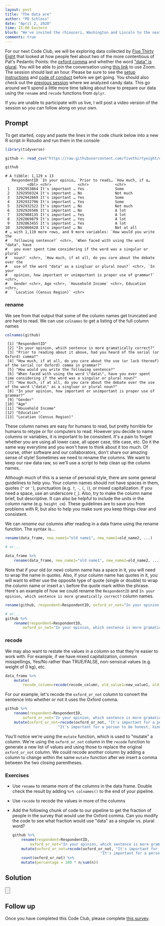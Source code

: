 ```yaml
---
layout: post
title: "The data are"
author: "PD Schloss"
date: "April 2, 2020"
time: 15:00 Eastern
blurb: "We've invited the rhinoceri, Washington and Lincoln to the next Code Club!"
comments: true
---
```


For our next Code Club, we will be exploring data collected by [Five Thirty Eight](https://fivethirtyeight.com/features/elitist-superfluous-or-popular-we-polled-americans-on-the-oxford-comma/) that looked at how people feel about two of the more contentious of Pat's Pedantic Points: the [oxford comma](https://knowyourmeme.com/photos/946417) and whether the word ["data" is plural](https://en.wikipedia.org/wiki/Yes_(band)). You will be able to join the conversation using [this link](https://zoom.us/j/592527970?pwd=SnBnWWRDVkVUS3BTbDZkWkxobjZsZz09) to use Zoom. The session should last an hour. Please be sure to see the [setup instructions](/code_club/setup-instructions) and [code of conduct](/code_club/code-of-conduct) before we get going. You should also check out the [previous session](2020-03-26-candy-crush) where we analyzed candy data. This go around we'll spend a little more time talking about how to prepare our data using the `rename` and `recode` functions from `dplyr`.

<!-- YouTube link -->
If you are unable to participate with us live, I will post a video version of the session so you can follow along on your own.


## Prompt

To get started, copy and paste the lines in the code chunk below into a new R script in Rstudio and run them in the console

```R
library(tidyverse)

github <- read_csv("https://raw.githubusercontent.com/fivethirtyeight/data/master/comma-survey/comma-survey.csv")

github
```

```
# A tibble: 1,129 x 13
   RespondentID `In your opinio… `Prior to readi… `How much, if a…
          <dbl> <chr>            <chr>            <chr>           
 1   3292953864 It's important … Yes              Some            
 2   3292950324 It's important … No               Not much        
 3   3292942669 It's important … Yes              Some            
 4   3292932796 It's important … Yes              Some            
 5   3292932522 It's important … No               Not much        
 6   3292926586 It's important … No               A lot           
 7   3292908135 It's important … Yes              A lot           
 8   3292869879 It's important … Yes              A lot           
 9   3292863455 It's important … Yes              A lot           
10   3292860428 It's important … No               Not at all      
# … with 1,119 more rows, and 9 more variables: `How would you write the
#   following sentence?` <chr>, `When faced with using the word "data", have
#   you ever spent time considering if the word was a singular or plural
#   noun?` <chr>, `How much, if at all, do you care about the debate over the
#   use of the word "data" as a singluar or plural noun?` <chr>, `In your
#   opinion, how important or unimportant is proper use of grammar?` <chr>,
#   Gender <chr>, Age <chr>, `Household Income` <chr>, Education <chr>,
#   `Location (Census Region)` <chr>
```

### rename

We see from that output that some of the column names get truncated and are hard to read. We can use `colnames` to get a listing of the full column names

```R
colnames(github)
```

```
 [1] "RespondentID"  
 [2] "In your opinion, which sentence is more gramatically correct?"                                                           
 [3] "Prior to reading about it above, had you heard of the serial (or Oxford) comma?"                                         
 [4] "How much, if at all, do you care about the use (or lack thereof) of the serial (or Oxford) comma in grammar?"            
 [5] "How would you write the following sentence?"
 [6] "When faced with using the word \"data\", have you ever spent time considering if the word was a singular or plural noun?"
 [7] "How much, if at all, do you care about the debate over the use of the word \"data\" as a singluar or plural noun?"       
 [8] "In your opinion, how important or unimportant is proper use of grammar?"                                                 
 [9] "Gender"                                          
[10] "Age"                           
[11] "Household Income"                       
[12] "Education"                   
[13] "Location (Census Region)"                   
```

These column names are easy for humans to read, but pretty horrible for humans to retype or for computers to read. However you decide to name columns or variables, it is important to be consistent. It's a pain to forget whether you are using all lower case, all upper case, title case, etc. Do it the same way everytime and you won't have to think about it too much. Of course, other software and our collaborators, don't share our amazing sense of style! Sometimes we need to rename the columns. We want to keep our raw data raw, so we'll use a script to help clean up the column names.

Although much of this is a sense of personal style, there are some general guidelines to help you. Your column names should not have spaces in them, quotes (`"` or `'`), punctuation (e.g. `?`, `-`, `(`, `)`), or mixed capitalization. If you need a space, use an underscore (`_`). Also, try to make the column name brief, but descriptive. It can also be helpful to include the units in the column name (e.g. `height_cm`). These guidelines are to save you from problems with R, but also to help you make sure you keep things clear and consistent.

We can *rename* our columns after reading in a data frame using the rename function. The syntax is...

```R
rename(data_frame, new_name1="old name1", new_name2=old_name2, ...)

# or...

data_frame %>%
	rename(data_frame, new_name1="old name1", new_name2=old_name2, ...)
```

Note that if your old (or new) column name has a space in it, you will need to wrap the name in quotes. Also, if your column name has quotes in it, you will want to either use the opposite type of quote (single or double) to wrap the column name or insert a `\` before the quote mark within the phrase. Here's an example of how we could rename the `RespondentID` and `In your opinion, which sentence is more gramatically correct?` column names.

```R
rename(github, respondent=RespondentID, oxford_or_not="In your opinion, which sentence is more gramatically correct?")

# or...
github %>%
	rename(respondent=RespondentID,
		oxford_or_not="In your opinion, which sentence is more gramatically correct?")
```


### recode

We may also want to restate the values in a column so that they're easier to work with. For example, if we have mixed capitalization, common misspellings, Yes/No rather than TRUE/FALSE, non-sensical values (e.g. weight of 0 kg), etc.

```R
data_frame %>%
	mutate(
		recode_column=recode(recode_column, old_value1=new_value1, old_value2=new_value2, ...)
```

For our example, let's recode the `oxford_or_not` column to convert the sentence into whether or not it uses the Oxford comma.

```R
github %>%
	rename(respondent=RespondentID,
		oxford_or_not="In your opinion, which sentence is more gramatically correct?") %>%
	mutate(oxford_or_not=recode(oxford_or_not, "It's important for a person to be honest, kind and loyal."="non_oxford",
						"It's important for a person to be honest, kind, and loyal."="oxford"))
```

You'll notice we're using the `mutate` function, which is used to "mutate" a column. We're using the `oxford_or_not` column in the `recode` function to generate a new list of values and using those to replace the original `oxford_or_not` column. We could recode another column by adding a column to change within the same `mutate` function after we insert a comma between the two closing parentheses.


### Exercises

* Use `rename` to rename more of the columns in the data frame. Double check the result by adding `%>% colnames()` to the end of your pipeline.
* Use `recode` to recode the values in more of the columns
* Add the following chunk of code to our pipeline to get the fraction of people in the survey that would use the Oxford comma. Can you modify the code to see what fraction would use "data" as a singular vs. plural word?

	```R
	github %>%
		rename(respondent=RespondentID,
			oxford_or_not="In your opinion, which sentence is more gramatically correct?") %>%
		mutate(oxford_or_not=recode(oxford_or_not, "It's important for a person to be honest, kind and loyal."="non_oxford",
											"It's important for a person to be honest, kind, and loyal."="oxford")) %>%
		count(oxford_or_not) %>%
		mutate(percentage = 100 * n/sum(n))
	```

## Solution
<input type="button" class="hideshow">
<div markdown="1" style="display:none;">

### Exercise 1

Here are some possible values for `new_name` for each of the `old_name` values that I came up with...

|new_name | old_name|
|--------------------
| respondent | RespondentID |
| oxford_or_not | In your opinion, which sentence is more gramatically correct? |
| heard_of_oxford | Prior to reading about it above, had you heard of the serial (or Oxford) comma? |
| care_about_oxford | How much, if at all, do you care about the use (or lack thereof) of the serial (or Oxford) comma in grammar? |
| singular_or_plural | How would you write the following sentence? |
| think_about_data | When faced with using the word \"data\", have you ever spent time considering if the word was a singular or plural noun? |
| care_about_data | How much, if at all, do you care about the debate over the use of the word \"data\" as a singluar or plural noun? |
| importance_of_grammar | In your opinion, how important or unimportant is proper use of grammar? |
| gender | Gender |
| age | Age |
| household_income | Household Income |
| education | Education |
| location | Location (Census Region) |

I wrote the `recode` step as follows...

```R
github %>%
	rename(respondent=RespondentID,
		oxford_or_not="In your opinion, which sentence is more gramatically correct?",
		heard_of_oxford = "Prior to reading about it above, had you heard of the serial (or Oxford) comma?",
		care_about_oxford = "How much, if at all, do you care about the use (or lack thereof) of the serial (or Oxford) comma in grammar?",
		singular_or_plural = "How would you write the following sentence?",
		think_about_data = "When faced with using the word \"data\", have you ever spent time considering if the word was a singular or plural noun?",
		care_about_data = "How much, if at all, do you care about the debate over the use of the word \"data\" as a singluar or plural noun?",
		importance_of_grammar = "In your opinion, how important or unimportant is proper use of grammar?",
		gender = "Gender",
		age = "Age",
		household_income = "Household Income",
		education = "Education",
		location = "Location (Census Region)"
	) %>% colnames()
```

### Exercises 2 and 3
```R
github %>%
	rename(respondent=RespondentID,
		oxford_or_not="In your opinion, which sentence is more gramatically correct?",
		heard_of_oxford = "Prior to reading about it above, had you heard of the serial (or Oxford) comma?",
		care_about_oxford = "How much, if at all, do you care about the use (or lack thereof) of the serial (or Oxford) comma in grammar?",
		singular_or_plural = "How would you write the following sentence?",
		think_about_data = "When faced with using the word \"data\", have you ever spent time considering if the word was a singular or plural noun?",
		care_about_data = "How much, if at all, do you care about the debate over the use of the word \"data\" as a singluar or plural noun?",
		importance_of_grammar = "In your opinion, how important or unimportant is proper use of grammar?",
		gender = "Gender",
		age = "Age",
		household_income = "Household Income",
		education = "Education",
		location = "Location (Census Region)"
	) %>%
	mutate(singular_or_plural=recode(singular_or_plural, "Some experts say it's important to drink milk, but the data is inconclusive."="singular",
							"Some experts say it's important to drink milk, but the data are inconclusive."="plural")
	) %>%
	count(singular_or_plural) %>%
	mutate(percentage = 100 * n/sum(n))
```

</div>

## Follow up
Once you have completed this Code Club, please complete [this survey](https://forms.gle/pGQQckwW66m9vBrA9).
